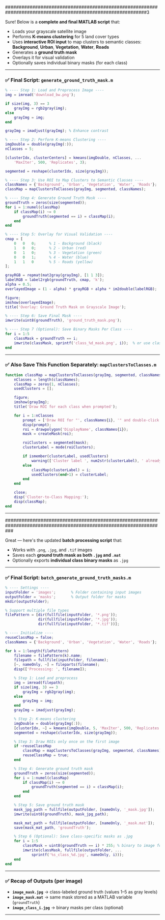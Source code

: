 ############################################################################################################3

Sure! Below is a **complete and final MATLAB script** that:

* Loads your grayscale satellite image
* Performs **K-means clustering** for 5 land cover types
* Uses **interactive ROI input** to map clusters to semantic classes:
  **Background**, **Urban**, **Vegetation**, **Water**, **Roads**
* Generates a **ground truth mask**
* Overlays it for visual validation
* Optionally saves individual binary masks (for each class)

---

### ✅ **Final Script: `generate_ground_truth_mask.m`**

```matlab
% ---- Step 1: Load and Preprocess Image ----
img = imread('download_bw.png');

if size(img, 3) == 3
    grayImg = rgb2gray(img);
else
    grayImg = img;
end

grayImg = imadjust(grayImg); % Enhance contrast

% ---- Step 2: Perform K-means Clustering ----
imgDouble = double(grayImg(:));
nClasses = 5;

[clusterIdx, clusterCenters] = kmeans(imgDouble, nClasses, ...
    'MaxIter', 500, 'Replicates', 3);

segmented = reshape(clusterIdx, size(grayImg));

% ---- Step 3: Use ROI to Map Clusters to Semantic Classes ----
classNames = {'Background', 'Urban', 'Vegetation', 'Water', 'Roads'};
classMap = mapClustersToClasses(grayImg, segmented, classNames);

% ---- Step 4: Generate Ground Truth Mask ----
groundTruth = zeros(size(segmented));
for i = 1:numel(classMap)
    if classMap(i) ~= 0
        groundTruth(segmented == i) = classMap(i);
    end
end

% ---- Step 5: Overlay for Visual Validation ----
cmap = [
    0   0   0;      % 1 - Background (black)
    1   0   0;      % 2 - Urban (red)
    0   1   0;      % 3 - Vegetation (green)
    0   0   1;      % 4 - Water (blue)
    1   1   0       % 5 - Roads (yellow)
];

grayRGB = repmat(mat2gray(grayImg), [1 1 3]);
labelRGB = label2rgb(groundTruth, cmap, 'k');
alpha = 0.5;
overlayedImage = (1 - alpha) * grayRGB + alpha * im2double(labelRGB);

figure;
imshow(overlayedImage);
title('Overlay: Ground Truth Mask on Grayscale Image');

% ---- Step 6: Save Final Mask ----
imwrite(uint8(groundTruth), 'ground_truth_mask.png');

% ---- Step 7 (Optional): Save Binary Masks Per Class ----
for i = 1:5
    classMask = groundTruth == i;
    imwrite(classMask, sprintf('class_%d_mask.png', i));  % or use classNames{i}
end
```

---

### ✅ **Also Save This Function Separately: `mapClustersToClasses.m`**

```matlab
function classMap = mapClustersToClasses(grayImg, segmented, classNames)
    nClasses = length(classNames);
    classMap = zeros(1, nClasses);
    usedClusters = [];

    figure;
    imshow(grayImg);
    title('Draw ROI for each class when prompted');

    for i = 1:nClasses
        prompt = ['Draw ROI for "', classNames{i}, '" and double-click to finish...'];
        disp(prompt);
        roi = drawpolygon('DisplayName', classNames{i});
        mask = createMask(roi);

        roiClusters = segmented(mask);
        clusterLabel = mode(roiClusters);

        if ismember(clusterLabel, usedClusters)
            warning(['Cluster label ', num2str(clusterLabel), ' already assigned. Skipping ', classNames{i}]);
        else
            classMap(clusterLabel) = i;
            usedClusters(end+1) = clusterLabel;
        end
    end

    close;
    disp('Cluster-to-Class Mapping:');
    disp(classMap);
end
```

---

###################################################################################################################

Great — here's the updated **batch processing script** that:

* Works with `.png`, `.jpg`, and `.tif` images
* Saves each **ground truth mask as both `.jpg` and `.mat`**
* Optionally exports **individual class binary masks** as `.jpg`

---

### ✅ Final Script: `batch_generate_ground_truth_masks.m`

```matlab
% ---- Settings ----
inputFolder = 'images';       % Folder containing input images
outputFolder = 'masks';       % Output folder for masks
mkdir(outputFolder);

% Support multiple file types
filePattern = [dir(fullfile(inputFolder, '*.png'));
               dir(fullfile(inputFolder, '*.jpg'));
               dir(fullfile(inputFolder, '*.tif'))];

% ---- Initialize ----
reuseClassMap = false;
classNames = {'Background', 'Urban', 'Vegetation', 'Water', 'Roads'};

for k = 1:length(filePattern)
    filename = filePattern(k).name;
    filepath = fullfile(inputFolder, filename);
    [~, nameOnly, ~] = fileparts(filename);
    disp(['Processing: ', filename]);

    % Step 1: Load and preprocess
    img = imread(filepath);
    if size(img, 3) == 3
        grayImg = rgb2gray(img);
    else
        grayImg = img;
    end
    grayImg = imadjust(grayImg);

    % Step 2: K-means clustering
    imgDouble = double(grayImg(:));
    [clusterIdx, ~] = kmeans(imgDouble, 5, 'MaxIter', 500, 'Replicates', 3);
    segmented = reshape(clusterIdx, size(grayImg));

    % Step 3: Draw ROIs only once on the first image
    if ~reuseClassMap
        classMap = mapClustersToClasses(grayImg, segmented, classNames);
        reuseClassMap = true;
    end

    % Step 4: Generate ground truth mask
    groundTruth = zeros(size(segmented));
    for i = 1:numel(classMap)
        if classMap(i) ~= 0
            groundTruth(segmented == i) = classMap(i);
        end
    end

    % Step 5: Save ground truth mask
    mask_jpg_path = fullfile(outputFolder, [nameOnly, '_mask.jpg']);
    imwrite(uint8(groundTruth), mask_jpg_path);

    mask_mat_path = fullfile(outputFolder, [nameOnly, '_mask.mat']);
    save(mask_mat_path, 'groundTruth');

    % Step 6 (Optional): Save class-specific masks as .jpg
    for i = 1:5
        classMask = uint8(groundTruth == i) * 255; % binary to image format
        imwrite(classMask, fullfile(outputFolder, ...
            sprintf('%s_class_%d.jpg', nameOnly, i)));
    end
end
```

---

### ✅ Recap of Outputs (per image)

* **`image_mask.jpg`** → class-labeled ground truth (values 1–5 as gray levels)
* **`image_mask.mat`** → same mask stored as a MATLAB variable (`groundTruth`)
* **`image_class_i.jpg`** → binary masks per class (optional)

---

